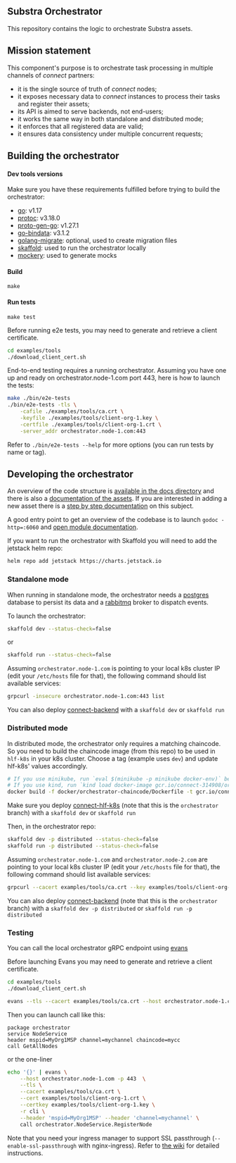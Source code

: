 ## Substra Orchestrator

This repository contains the logic to orchestrate Substra assets.

## Mission statement

This component's purpose is to orchestrate task processing in multiple channels of _connect_ partners:

- it is the single source of truth of _connect_ nodes;
- it exposes necessary data to _connect_ instances to process their tasks and register their assets;
- its API is aimed to serve backends, not end-users;
- it works the same way in both standalone and distributed mode;
- it enforces that all registered data are valid;
- it ensures data consistency under multiple concurrent requests;

## Building the orchestrator

#### Dev tools versions

Make sure you have these requirements fulfilled before trying to build the orchestrator:

- [go](https://golang.org/): v1.17
- [protoc](https://github.com/protocolbuffers/protobuf): v3.18.0
- [proto-gen-go](https://grpc.io/docs/languages/go/quickstart/#prerequisites): v1.27.1
- [go-bindata](https://github.com/go-bindata/go-bindata): v3.1.2
- [golang-migrate](https://github.com/golang-migrate/migrate): optional, used to create migration files
- [skaffold](https://skaffold.dev/): used to run the orchestrator locally
- [mockery](https://github.com/vektra/mockery#installation): used to generate mocks

#### Build

`make`

#### Run tests

`make test`

Before running e2e tests, you may need to generate and retrieve a client certificate.

```bash
cd examples/tools
./download_client_cert.sh
```

End-to-end testing requires a running orchestrator.
Assuming you have one up and ready on orchestrator.node-1.com port 443, here is how to launch the tests:

```bash
make ./bin/e2e-tests
./bin/e2e-tests -tls \
    -cafile ./examples/tools/ca.crt \
    -keyfile ./examples/tools/client-org-1.key \
    -certfile ./examples/tools/client-org-1.crt \
    -server_addr orchestrator.node-1.com:443
```

Refer to `./bin/e2e-tests --help` for more options (you can run tests by name or tag).

## Developing the orchestrator

An overview of the code structure is [available in the docs directory](./docs/architecture.md) and there is also a [documentation of the assets](./docs/assets/README.md).
If you are interested in adding a new asset there is a [step by step documentation](./docs/asset-dev.md) on this subject.

A good entry point to get an overview of the codebase is to launch `godoc -http=:6060` and [open module documentation](http://localhost:6060/pkg/github.com/owkin/orchestrator/).


If you want to run the orchestrator with Skaffold you will need to add the jetstack helm repo:

```sh
helm repo add jetstack https://charts.jetstack.io
```

### Standalone mode

When running in standalone mode, the orchestrator needs a [postgres](https://www.postgresql.org/)
database to persist its data and a [rabbitmq](https://www.rabbitmq.com/) broker to dispatch events.

To launch the orchestrator:

```bash
skaffold dev --status-check=false
```

or

```bash
skaffold run --status-check=false
```

Assuming `orchestrator.node-1.com` is pointing to your local k8s cluster IP (edit your `/etc/hosts` file for that), the following command should list available services:

```bash
grpcurl -insecure orchestrator.node-1.com:443 list
```

You can also deploy [connect-backend](https://github.com/owkin/connect-backend) with a `skaffold dev` or `skaffold run`

### Distributed mode

In distributed mode, the orchestrator only requires a matching chaincode.
So you need to build the chaincode image (from this repo) to be used in `hlf-k8s` in your k8s cluster.
Choose a tag (example uses `dev`) and update hlf-k8s' values accordingly.

```bash
# If you use minikube, run `eval $(minikube -p minikube docker-env)` before the `docker build` command
# If you use kind, run `kind load docker-image gcr.io/connect-314908/orchestrator-chaincode:dev` after the `docker build` command
docker build -f docker/orchestrator-chaincode/Dockerfile -t gcr.io/connect-314908/orchestrator-chaincode:dev .
```

Make sure you deploy [connect-hlf-k8s](https://github.com/owkin/connect-hlf-k8s/tree/orchestrator) (note that this is the `orchestrator` branch) with a `skaffold dev` or `skaffold run`

Then, in the orchestrator repo:

```bash
skaffold dev -p distributed --status-check=false
skaffold run -p distributed --status-check=false
```

Assuming `orchestrator.node-1.com` and `orchestrator.node-2.com` are pointing to your local k8s cluster IP (edit your `/etc/hosts` file for that), the following command should list available services:

```bash
grpcurl --cacert examples/tools/ca.crt --key examples/tools/client-org-1.key --cert examples/tools/client-org-1.crt --rpc-header 'mspid: MyOrg1MSP' --rpc-header 'channel: mychannel' --rpc-header 'chaincode: mycc' orchestrator.node-1.com:443 list
```

You can also deploy [connect-backend](https://github.com/owkin/connect-backend/tree/orchestrator) (note that this is the `orchestrator` branch) with a `skaffold dev -p distributed` or `skaffold run -p distributed`

### Testing

You can call the local orchestrator gRPC endpoint using [evans](https://github.com/ktr0731/evans)

Before launching Evans you may need to generate and retrieve a client certificate.

```bash
cd examples/tools
./download_client_cert.sh
```

```bash
evans --tls --cacert examples/tools/ca.crt --host orchestrator.node-1.com -p 443 -r repl --cert examples/tools/client-org-1.crt --certkey examples/tools/client-org-1.key
```

Then you can launch call like this:

```
package orchestrator
service NodeService
header mspid=MyOrg1MSP channel=mychannel chaincode=mycc
call GetAllNodes
```

or the one-liner

```sh
echo '{}' | evans \
    --host orchestrator.node-1.com -p 443  \
    --tls \
    --cacert examples/tools/ca.crt \
    --cert examples/tools/client-org-1.crt \
    --certkey examples/tools/client-org-1.key \
    -r cli \
    --header 'mspid=MyOrg1MSP' --header 'channel=mychannel' \
    call orchestrator.NodeService.RegisterNode
```

Note that you need your ingress manager to support SSL passthrough (`--enable-ssl-passthrough` with nginx-ingress).
Refer to [the wiki](https://github.com/owkin/orchestrator/wiki/Enabling-ssl-passthrough-for-ingress-in-minikube) for detailed instructions.
